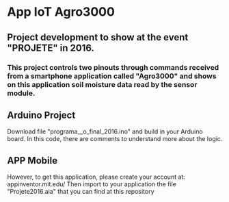 # App IoT Agro3000
## Project development to show at the event "PROJETE" in 2016. 

### This project controls two pinouts through commands received from a smartphone application called "Agro3000" and shows on this application soil moisture data read by the sensor module.

## Arduino Project
Download file "programa__o_final_2016.ino" and build in your Arduino board. In this code, there are comments to understand more about the logic. 

## APP Mobile
However, to get this application, please create your account at:
appinventor.mit.edu/
Then import to your application the file "Projete2016.aia" that you can find at this repository 
